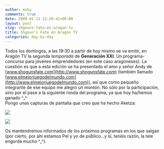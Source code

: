 ```yaml
---
author: miky
comments: true
date: 2009-01-11 22:20:41+00:00
layout: post
slug: shgouns-fate-en-aragon-tv
title: Shgoun's Fate en Aragón TV
categories: day-by-day
---
```


Todos los domingos, a las 19:30 a partir de hoy mismo se va emitir, en Aragón TV la segunda _temporada_ de **Generación XXI**. Un programa-concurso para jóvenes emprendedores (en este caso aragoneses). La cuestión es que a esta edición se ha presentado el amo y señor Andy de [www.shogunsfate.com](http://www.shogunsfate.com) (también llamado [www.elmejorjuegodelmundo.com](http://www.elmejorjuegodelmundo.com)), así que como pequeño integrante de ese equipo me alegro un montón. No sólo por la participación, sino por el pase a la siguiente ronda del programa, ya que hoy ha/hemos ganado ^_^  
Pongo unas capturas de pantalla que creo que ha hecho Aketza:  


![](http://img155.imageshack.us/img155/2742/imagen3mx6.png)  
  
![](http://img81.imageshack.us/img81/1667/imagen4tm1.png)  


  
Os mantendremos informados de los próximos programas en los que salgan (por cierto, por ahí estamos Pel y yo de público...y sí, tenéis razón, la tele engorda mucho ^_^).  

